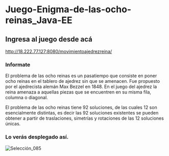 # Juego-Enigma-de-las-ocho-reinas_Java-EE

## Ingresa al juego desde acá

http://18.222.77.127:8080/movimientoajedrezreina/

### Informate
El problema de las ocho reinas es un pasatiempo que consiste en poner ocho reinas en el tablero de ajedrez sin que se amenacen. Fue propuesto por el ajedrecista alemán Max Bezzel en 1848. En el juego del ajedrez la reina amenaza a aquellas piezas que se encuentren en su misma fila, columna o diagonal.

El problema de las ocho reinas tiene 92 soluciones, de las cuales 12 son esencialmente distintas, es decir las 92 soluciones existentes se pueden obtener a partir de traslaciones, simetrías y rotaciones de las 12 soluciones únicas.

### Lo verás desplegado así.

![Selección_085](https://user-images.githubusercontent.com/38901171/98897599-c930e680-2479-11eb-8136-9f4ea756aa8b.jpg)

